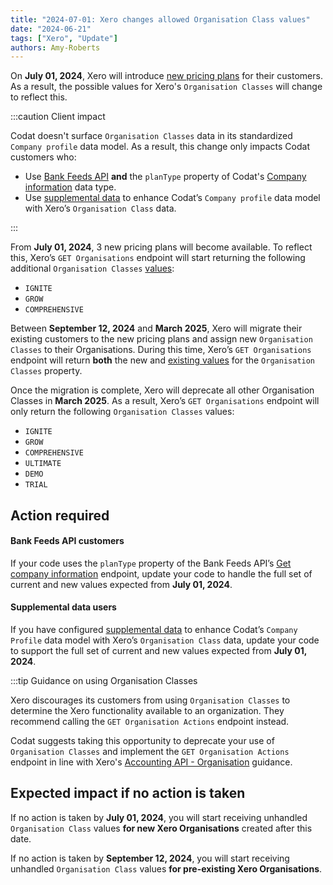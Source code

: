 ```yaml
---
title: "2024-07-01: Xero changes allowed Organisation Class values"
date: "2024-06-21"
tags: ["Xero", "Update"]
authors: Amy-Roberts
---
```


On **July 01, 2024**, Xero will introduce [new pricing plans](https://www.xero.com/uk/campaign/new-plans/) for their customers. As a result, the possible values for Xero's `Organisation Classes` will change to reflect this.

<!--truncate-->

:::caution Client impact

Codat doesn't surface `Organisation Classes` data in its standardized `Company profile` data model. As a result, this change only impacts Codat customers who: 

- Use [Bank Feeds API](/bank-feeds-api#/) **and** the `planType` property of Codat's [Company information](/bank-feeds-api#/schemas/CompanyInformation) data type.
- Use [supplemental data](/using-the-api/supplemental-data/overview) to enhance Codat’s `Company profile` data model with Xero’s `Organisation Class` data.

:::

From **July 01, 2024**, 3 new pricing plans will become available. To reflect this, Xero’s `GET Organisations` endpoint will start returning the following additional `Organisation Classes` [values](https://developer.xero.com/documentation/api/accounting/types#organisation):

- `IGNITE`
- `GROW`
- `COMPREHENSIVE`

Between **September 12, 2024** and **March 2025**, Xero will migrate their existing customers to the new pricing plans and assign new `Organisation Classes` to their Organisations. During this time, Xero’s `GET Organisations` endpoint will return **both** the new and [existing values](https://developer.xero.com/documentation/api/accounting/types/#organisation) for the `Organisation Classes` property.

Once the migration is complete, Xero will deprecate all other Organisation Classes in **March 2025**. As a result, Xero’s `GET Organisations` endpoint will only return the following `Organisation Classes` values: 

- `IGNITE`
- `GROW`
- `COMPREHENSIVE`
- `ULTIMATE`
- `DEMO`
- `TRIAL`

## Action required

#### Bank Feeds API customers

If your code uses the `planType` property of the Bank Feeds API’s [Get company information](/bank-feeds-api#/operations/get-company-information) endpoint, update your code to handle the full set of current and new values expected from **July 01, 2024**.

#### Supplemental data users

If you have configured [supplemental data](/using-the-api/supplemental-data/overview) to enhance Codat’s `Company Profile` data model with Xero’s `Organisation Class` data, update your code to support the full set of current and new values expected from **July 01, 2024**.

:::tip Guidance on using Organisation Classes

Xero discourages its customers from using `Organisation Classes` to determine the Xero functionality available to an organization. They recommend calling the `GET Organisation Actions` endpoint instead. 

Codat suggests taking this opportunity to deprecate your use of `Organisation Classes` and implement the `GET Organisation Actions` endpoint in line with Xero's [Accounting API - Organisation](https://developer.xero.com/documentation/api/accounting/organisation#get-organisation-actions) guidance. 

## Expected impact if no action is taken

If no action is taken by **July 01, 2024**, you will start receiving unhandled `Organisation Class` values **for new Xero Organisations** created after this date.

If no action is taken by **September 12, 2024**, you will start receiving unhandled `Organisation Class` values **for pre-existing Xero Organisations**.